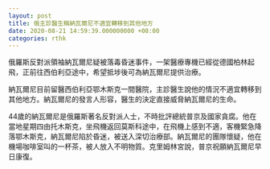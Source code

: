 ```yaml
---
layout: post
title: 俄主診醫生稱納瓦爾尼不適宜轉移到其他地方
date: 2020-08-21 14:59:39.000000000 +08:00
categories: rthk
---
```


俄羅斯反對派領袖納瓦爾尼疑被落毒昏迷事件，一架醫療專機已經從德國柏林起飛，正前往西伯利亞途中，希望抵埗後可為納瓦爾尼提供治療。

納瓦爾尼目前留醫西伯利亞鄂木斯克一間醫院，主診醫生說他的情況不適宜轉移到其他地方。納瓦爾尼的發言人形容，醫生的決定直接威脅納瓦爾尼的生命。

44歲的納瓦爾尼是俄羅斯著名反對派人士，不時批評總統普京及國家貪腐。他在當地星期四由托木斯克，坐飛機返回莫斯科途中，在飛機上感到不適，客機緊急降落鄂木斯克，納瓦爾尼陷於昏迷，被送入深切治療部。納瓦爾尼的團隊懷疑，他在機場咖啡室叫的一杯茶，被人放入不明物質。克里姆林宮說，普京祝願納瓦爾尼早日康復。
